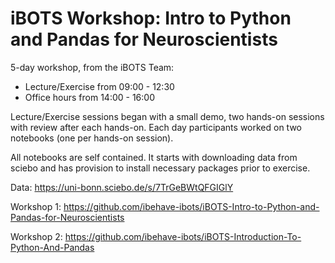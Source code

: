 # iBOTS Workshop: Intro to Python and Pandas for Neuroscientists

5-day workshop, from the iBOTS Team:
- Lecture/Exercise from 09:00 - 12:30
- Office hours from 14:00 - 16:00

Lecture/Exercise sessions began with a small demo, two hands-on sessions with review after each hands-on. Each day participants worked on two notebooks (one per hands-on session). 

All notebooks are self contained. It starts with downloading data from sciebo and has provision to install necessary packages prior to exercise. 

Data: https://uni-bonn.sciebo.de/s/7TrGeBWtQFGIGlY

Workshop 1: https://github.com/ibehave-ibots/iBOTS-Intro-to-Python-and-Pandas-for-Neuroscientists

Workshop 2: https://github.com/ibehave-ibots/iBOTS-Introduction-To-Python-And-Pandas
